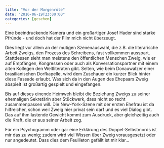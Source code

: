 ```yaml
---
title: "Vor der Morgenröte"
date: "2016-06-19T23:00:00"
categories: [gesehen]
---
```


Eine beeindruckende Kamera und ein großartiger Josef Hader sind starke Pfründe - und doch hat der Film mich nicht überzeugt.

Dies liegt vor allem an der mutigen Szenenauswahl, die z.B. die literarische Arbeit Zweigs, den Prozess des Schreibens, fast vollkommen ausspart. Stattdessen sieht man meistens den öffentlichen Menschen Zweig, wie er auf Empfängen, Kongressen oder auch als Konversationspartner mit einem alten Kollegen den Weltliteraten gibt. Selten, wie beim Donauwalzer einer brasilianischen Dorfkapelle, wird dem Zuschauer ein kurzer Blick hinter diese Fassade erlaubt. Was sich da in den Augen des Ehepaars Zweig abspielt ist großartig gespielt und eingefangen.

Bis auf dieses einende Heimweh bleibt die Beziehung Zweigs zu seiner ehemaligen Sekretärin aber Stückwerk, dass nicht so recht zusammenpassen will. Die New-York-Szene mit der ersten Ehefrau ist da hilfreicher, schon weil Zweig hier privat sein darf und es viel Dialog gibt. Das auf ihm lastende Gewicht kommt zum Ausdruck, aber gleichzeitig auch die Kraft, die er aus seiner Arbeit zog.

Für ein Psychogramm oder gar eine Erklärung des Doppel-Selbstmords ist mir das zu wenig; zudem wird viel Wissen über Zweig vorausgesetzt oder nur angedeutet. Dass dies dem Feuilleton gefällt ist mir klar...